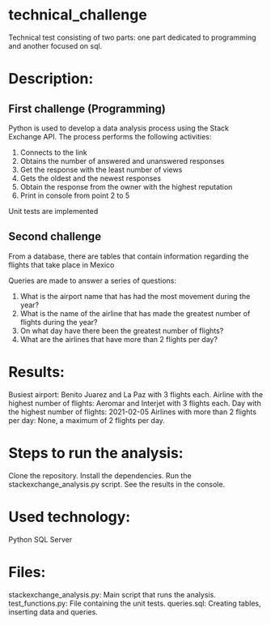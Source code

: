 # technical_challenge

Technical test consisting of two parts: one part dedicated to programming and another focused on sql.

# Description:

## First challenge (Programming)

Python is used to develop a data analysis process using the Stack Exchange API.
The process performs the following activities:
1. Connects to the link
2. Obtains the number of answered and unanswered responses
3. Get the response with the least number of views
4. Gets the oldest and the newest responses
5. Obtain the response from the owner with the highest reputation
6. Print in console from point 2 to 5

Unit tests are implemented

## Second challenge

From a database, there are tables that contain information regarding the flights that take place in Mexico

Queries are made to answer a series of questions:
1. What is the airport name that has had the most movement during the year?
2. What is the name of the airline that has made the greatest number of flights during the year?
3. On what day have there been the greatest number of flights?
4. What are the airlines that have more than 2 flights per day?

# Results:

Busiest airport: Benito Juarez and La Paz with 3 flights each.
Airline with the highest number of flights: Aeromar and Interjet with 3 flights each.
Day with the highest number of flights: 2021-02-05
Airlines with more than 2 flights per day: None, a maximum of 2 flights per day.

# Steps to run the analysis:

Clone the repository.
Install the dependencies.
Run the stackexchange_analysis.py script.
See the results in the console.

# Used technology:

Python
SQL Server

# Files:

stackexchange_analysis.py: Main script that runs the analysis.
test_functions.py: File containing the unit tests.
queries.sql: Creating tables, inserting data and queries.